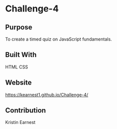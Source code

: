 # Challenge-4

## Purpose
To create a timed quiz on JavaScript fundamentals.

## Built With
HTML
CSS

## Website
https://kearnest1.github.io/Challenge-4/

## Contribution
Kristin Earnest